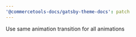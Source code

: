 ```yaml
---
'@commercetools-docs/gatsby-theme-docs': patch
---
```


Use same animation transition for all animations
